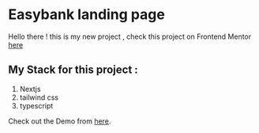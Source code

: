 # Easybank landing page
Hello there !
this is my new project , check this project on Frontend Mentor [here](https://www.frontendmentor.io/) 

## My Stack for this project  :
1. Nextjs
2. tailwind css
3. typescript

Check out the Demo from [here](https://easybank-landing-page-five-phi.vercel.app/).
